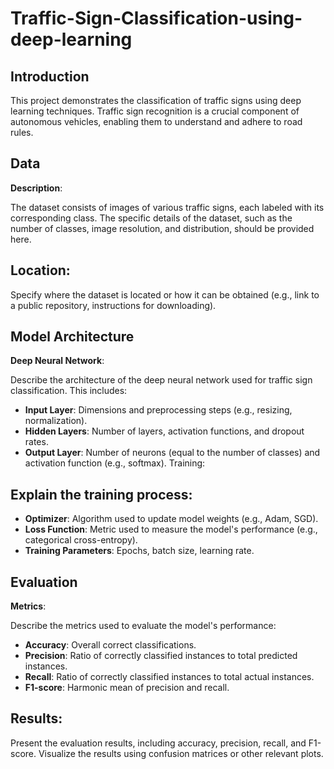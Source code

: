 # Traffic-Sign-Classification-using-deep-learning

## Introduction
This project demonstrates the classification of traffic signs using deep learning techniques. Traffic sign recognition is a crucial component of autonomous vehicles, enabling them to understand and adhere to road rules.

## Data
**Description**:

The dataset consists of images of various traffic signs, each labeled with its corresponding class. The specific details of the dataset, such as the number of classes, image resolution, and distribution, should be provided here.

## Location:

Specify where the dataset is located or how it can be obtained (e.g., link to a public repository, instructions for downloading).

## Model Architecture
**Deep Neural Network**:

Describe the architecture of the deep neural network used for traffic sign classification. This includes:

- **Input Layer**: Dimensions and preprocessing steps (e.g., resizing, normalization).
- **Hidden Layers**: Number of layers, activation functions, and dropout rates.
- **Output Layer**: Number of neurons (equal to the number of classes) and activation function (e.g., softmax).
Training:

## Explain the training process:

- **Optimizer**: Algorithm used to update model weights (e.g., Adam, SGD).
- **Loss Function**: Metric used to measure the model's performance (e.g., categorical cross-entropy).
- **Training Parameters**: Epochs, batch size, learning rate.

## Evaluation
**Metrics**:

Describe the metrics used to evaluate the model's performance:

- **Accuracy**: Overall correct classifications.
- **Precision**: Ratio of correctly classified instances to total predicted instances.
- **Recall**: Ratio of correctly classified instances to total actual instances.
- **F1-score**: Harmonic mean of precision and recall.

## Results:

Present the evaluation results, including accuracy, precision, recall, and F1-score. Visualize the results using confusion matrices or other relevant plots.

